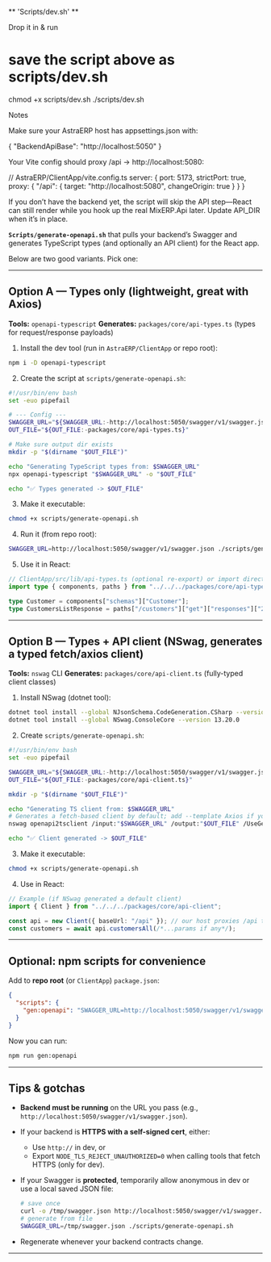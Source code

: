 ** 'Scripts/dev.sh' **

Drop it in & run

# save the script above as scripts/dev.sh
chmod +x scripts/dev.sh
./scripts/dev.sh


Notes

Make sure your AstraERP host has appsettings.json with:

{ "BackendApiBase": "http://localhost:5050" }


Your Vite config should proxy /api → http://localhost:5080:

// AstraERP/ClientApp/vite.config.ts
server: {
  port: 5173,
  strictPort: true,
  proxy: { "/api": { target: "http://localhost:5080", changeOrigin: true } }
}


If you don’t have the backend yet, the script will skip the API step—React can still render while you hook up the real MixERP.Api later. Update API_DIR when it’s in place.


**`Scripts/generate-openapi.sh`** that pulls your backend’s Swagger and generates TypeScript types (and optionally an API client) for the React app.

Below are two good variants. Pick one:

---

## Option A — Types only (lightweight, great with Axios)

**Tools:** `openapi-typescript`
**Generates:** `packages/core/api-types.ts` (types for request/response payloads)

1. Install the dev tool (run in `AstraERP/ClientApp` or repo root):

```bash
npm i -D openapi-typescript
```

2. Create the script at `scripts/generate-openapi.sh`:

```bash
#!/usr/bin/env bash
set -euo pipefail

# --- Config ---
SWAGGER_URL="${SWAGGER_URL:-http://localhost:5050/swagger/v1/swagger.json}"
OUT_FILE="${OUT_FILE:-packages/core/api-types.ts}"

# Make sure output dir exists
mkdir -p "$(dirname "$OUT_FILE")"

echo "Generating TypeScript types from: $SWAGGER_URL"
npx openapi-typescript "$SWAGGER_URL" -o "$OUT_FILE"

echo "✅ Types generated -> $OUT_FILE"
```

3. Make it executable:

```bash
chmod +x scripts/generate-openapi.sh
```

4. Run it (from repo root):

```bash
SWAGGER_URL=http://localhost:5050/swagger/v1/swagger.json ./scripts/generate-openapi.sh
```

5. Use it in React:

```ts
// ClientApp/src/lib/api-types.ts (optional re-export) or import directly from packages/core
import type { components, paths } from "../../../packages/core/api-types";

type Customer = components["schemas"]["Customer"];
type CustomersListResponse = paths["/customers"]["get"]["responses"]["200"]["content"]["application/json"];
```

---

## Option B — Types + API client (NSwag, generates a typed fetch/axios client)

**Tools:** `nswag` CLI
**Generates:** `packages/core/api-client.ts` (fully-typed client classes)

1. Install NSwag (dotnet tool):

```bash
dotnet tool install --global NJsonSchema.CodeGeneration.CSharp --version 11.0.0
dotnet tool install --global NSwag.ConsoleCore --version 13.20.0
```

2. Create `scripts/generate-openapi.sh`:

```bash
#!/usr/bin/env bash
set -euo pipefail

SWAGGER_URL="${SWAGGER_URL:-http://localhost:5050/swagger/v1/swagger.json}"
OUT_FILE="${OUT_FILE:-packages/core/api-client.ts}"

mkdir -p "$(dirname "$OUT_FILE")"

echo "Generating TS client from: $SWAGGER_URL"
# Generates a fetch-based client by default; add --template Axios if you prefer
nswag openapi2tsclient /input:"$SWAGGER_URL" /output:"$OUT_FILE" /UseGetBaseUrlFromDocument=false /GenerateClientInterfaces=true

echo "✅ Client generated -> $OUT_FILE"
```

3. Make it executable:

```bash
chmod +x scripts/generate-openapi.sh
```

4. Use in React:

```ts
// Example (if NSwag generated a default client)
import { Client } from "../../../packages/core/api-client";

const api = new Client({ baseUrl: "/api" }); // our host proxies /api to the backend
const customers = await api.customersAll(/*...params if any*/);
```

---

## Optional: npm scripts for convenience

Add to **repo root** (or `ClientApp`) `package.json`:

```json
{
  "scripts": {
    "gen:openapi": "SWAGGER_URL=http://localhost:5050/swagger/v1/swagger.json ./scripts/generate-openapi.sh"
  }
}
```

Now you can run:

```bash
npm run gen:openapi
```

---

## Tips & gotchas

* **Backend must be running** on the URL you pass (e.g., `http://localhost:5050/swagger/v1/swagger.json`).
* If your backend is **HTTPS with a self-signed cert**, either:

  * Use `http://` in dev, or
  * Export `NODE_TLS_REJECT_UNAUTHORIZED=0` when calling tools that fetch HTTPS (only for dev).
* If your Swagger is **protected**, temporarily allow anonymous in dev or use a local saved JSON file:

  ```bash
  # save once
  curl -o /tmp/swagger.json http://localhost:5050/swagger/v1/swagger.json
  # generate from file
  SWAGGER_URL=/tmp/swagger.json ./scripts/generate-openapi.sh
  ```
* Regenerate whenever your backend contracts change.

---

